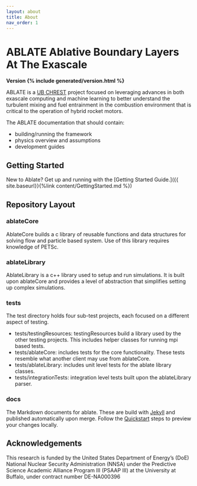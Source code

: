 ```yaml
---
layout: about
title: About
nav_order: 1
---
```

# **ABLATE** **A**blative **B**oundary **L**ayers **A**t **T**he **E**xascale
**Version {% include generated/version.html %}**

ABLATE is a [UB CHREST](https://www.buffalo.edu/chrest.html) project focused on leveraging advances in both exascale computing and machine learning to better understand the turbulent mixing and fuel entrainment in the combustion environment that is critical to the operation of hybrid rocket motors.

The ABLATE documentation that should contain:
* building/running the framework
* physics overview and assumptions
* development guides

## Getting Started
New to Ablate? Get up and running with the [Getting Started Guide.]({{ site.baseurl}}{%link content/GettingStarted.md  %})

## Repository Layout
### ablateCore
AblateCore builds a c library of reusable functions and data structures for solving flow and particle based system.  Use of this library requires knowledge of PETSc. 

### ablateLibrary
AblateLibrary is a c++ library used to setup and run simulations.  It is built upon ablateCore and provides a level of abstraction that simplifies setting up complex simulations.

### tests
The test directory holds four sub-test projects, each focused on a different aspect of testing.

- tests/testingResources: testingResources build a library used by the other testing projects.  This includes helper classes for running mpi based tests.
- tests/ablateCore: includes tests for the core functionality.  These tests resemble what another client may use from ablateCore.
- tests/ablateLibrary: includes unit level tests for the ablate library classes.
- tests/integrationTests: integration level tests built upon the ablateLibrary parser.

### docs
The Markdown documents for ablate.  These are build with [Jekyll](jekyllrb.com) and published automatically upon merge. Follow the [Quickstart](https://jekyllrb.com/docs/) steps to preview your changes locally.  

## Acknowledgements
This research is funded by the United States Department of Energy’s (DoE) National Nuclear Security Administration
(NNSA) under the Predictive Science Academic Alliance Program III (PSAAP III) at the University at Buffalo, under
contract number DE-NA000396
